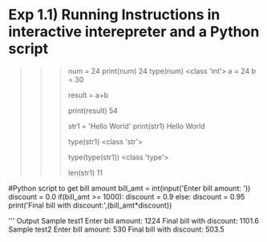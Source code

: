 # Exp 1.1) Running Instructions in interactive interepreter and a Python script
>>> num = 24
>>> print(num)
24
>>> type(num)
<class 'int'>
>>> a = 24
>>> b = 30
>>> 
>>> result = a+b
>>> 
>>> print(result)
54
>>> 
>>> str1 = 'Hello World'
>>> print(str1)
Hello World
>>> 
>>> type(str1)
<class 'str'>
>>> 
>>> type(type(str1))
<class 'type'>
>>> 
>>> len(str1)
11
>>> 
>>> 


#Python script to get bill amount
bill_amt = int(input('Enter bill amount: '))
discount = 0.0
if(bill_amt >= 1000):
	discount = 0.9
else:
	discount = 0.95
print('Final bill with discount:',(bill_amt*discount))

'''
Output
Sample test1
Enter bill amount: 1224
Final bill with discount: 1101.6
Sample test2
Enter bill amount: 530
Final bill with discount: 503.5

